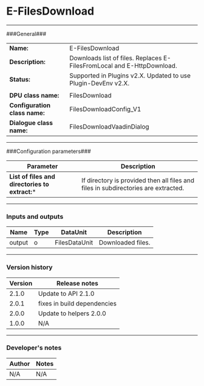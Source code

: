 # E-FilesDownload #
----------

###General###

|                              |                                                                             |
|------------------------------|-----------------------------------------------------------------------------|
|**Name:**                     |E-FilesDownload                                                              |
|**Description:**              |Downloads list of files. Replaces E-FilesFromLocal and E-HttpDownload.       |
|**Status:**                   |Supported in Plugins v2.X. Updated to use Plugin-DevEnv v2.X.                |
|                              |                                                                             |
|**DPU class name:**           |FilesDownload                                                                | 
|**Configuration class name:** |FilesDownloadConfig_V1                                                       |
|**Dialogue class name:**      |FilesDownloadVaadinDialog                                                    |

***

###Configuration parameters###

|Parameter                                       |Description                                                                        |
|------------------------------------------------|-----------------------------------------------------------------------------------|
**List of files and directories to extract:***   |If directory is provided then all files and files in subdirectories are extracted. |

***

### Inputs and outputs ###

|Name         |Type           |DataUnit      |Description             |
|-------------|---------------|--------------|------------------------|
|output  |o              |FilesDataUnit |Downloaded files.       |

***

### Version history ###

|Version          |Release notes               |
|-----------------|----------------------------|
|2.1.0            | Update to API 2.1.0        |
|2.0.1            | fixes in build dependencies |
|2.0.0            | Update to helpers 2.0.0    |
|1.0.0            | N/A                        |


***

### Developer's notes ###

|Author           |Notes                           |
|-----------------|--------------------------------|
|N/A              |N/A                             | 
